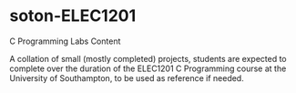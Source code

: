 # soton-ELEC1201
C Programming Labs Content

A collation of small (mostly completed) projects, students are expected to complete over the duration of the ELEC1201 C Programming course at the University of Southampton, to be used as reference if needed.
